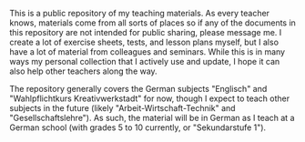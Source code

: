 This is a public repository of my teaching materials. As every teacher knows, materials come from all sorts of places so if any of the documents in this repository are not intended for public sharing, please message me. I create a lot of exercise sheets, tests, and lesson plans myself, but I also have a lot of material from colleagues and seminars. While this is in many ways my personal collection that I actively use and update, I hope it can also help other teachers along the way.

The repository generally covers the German subjects "Englisch" and "Wahlpflichtkurs Kreativwerkstadt" for now, though I expect to teach other subjects in the future (likely "Arbeit-Wirtschaft-Technik" and "Gesellschaftslehre"). As such, the material will be in German as I teach at a German school (with grades 5 to 10 currently, or "Sekundarstufe 1").
